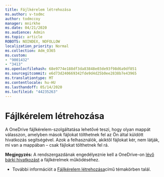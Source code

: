 ```yaml
---
title: Fájlkérelem létrehozása
ms.author: v-todmc
author: todmccoy
manager: mnirkhe
ms.date: 04/21/2020
ms.audience: Admin
ms.topic: article
ROBOTS: NOINDEX, NOFOLLOW
localization_priority: Normal
ms.collection: Adm_O365
ms.custom:
- "9001432"
- "3413"
ms.openlocfilehash: 68e9774e188df3da83848e03de93f98d6a9df851
ms.sourcegitcommit: e6d73d240669342fde9d4d25b0ee2838b7e43965
ms.translationtype: MT
ms.contentlocale: hu-HU
ms.lasthandoff: 05/14/2020
ms.locfileid: "44235263"
---
```

# <a name="how-to-create-a-file-request"></a>Fájlkérelem létrehozása

A OneDrive fájlkérelem-szolgáltatása lehetővé teszi, hogy olyan mappát válasszon, amelyben mások fájlokat tölthetnek fel az Ön által küldött hivatkozás segítségével. Azok a felhasználók, akiktől fájlokat kér, nem látják, mi van a mappában – csak fájlokat tölthetnek fel rá.

**Megjegyzés:** A rendszergazdának engedélyeznie kell a OneDrive-on [lévő bárki hivatkozást](https://docs.microsoft.com/sharepoint/turn-external-sharing-on-or-off) a fájlkérelmek működéséhez.

- További információt a [Fájlkérelem létrehozása](https://support.office.com/article/create-a-file-request-f54aa7f8-2589-4421-b351-d415fc3b83af)című témakörben talál.
